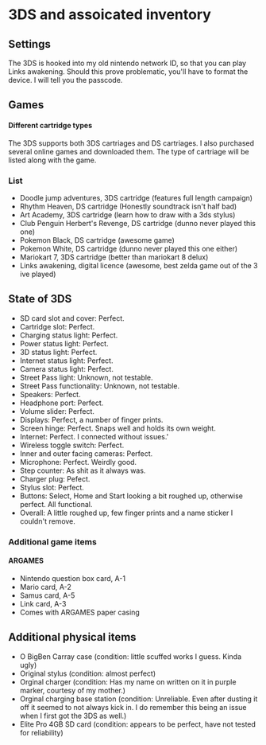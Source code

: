 # 3DS and assoicated inventory
## Settings
The 3DS is hooked into my old nintendo network ID, so that you can play Links awakening. Should this prove problematic, you'll have to format the device. I will tell you the passcode.
## Games
#### Different cartridge types
The 3DS supports both 3DS cartriages and DS cartriages. I also purchased several online games and downloaded them. The type of cartriage will be listed along with the game.
### List
- Doodle jump adventures, 3DS cartridge (features full length campaign)
- Rhythm Heaven, DS cartridge (Honestly soundtrack isn't half bad)
- Art Academy, 3DS cartridge (learn how to draw with a 3ds stylus)
- Club Penguin Herbert's Revenge, DS cartridge (dunno never played this one)
- Pokemon Black, DS cartridge (awesome game)
- Pokemon White, DS cartridge (dunno never played this one either)
- Mariokart 7, 3DS cartridge (better than mariokart 8 delux)
- Links awakening, digital licence (awesome, best zelda game out of the 3 ive played)
## State of 3DS
- SD card slot and cover: Perfect.
- Cartridge slot: Perfect.
- Charging status light: Perfect.
- Power status light: Perfect.
- 3D status light: Perfect.
- Internet status light: Perfect.
- Camera status light: Perfect.
- Street Pass light: Unknown, not testable.
- Street Pass functionality: Unknown, not testable.
- Speakers: Perfect.
- Headphone port: Perfect.
- Volume slider: Perfect.
- Displays: Perfect, a number of finger prints.
- Screen hinge: Perfect. Snaps well and holds its own weight.
- Internet: Perfect. I connected without issues.'
- Wireless toggle switch: Perfect. 
- Inner and outer facing cameras: Perfect.
- Microphone: Perfect. Weirdly good.
- Step counter: As shit as it always was.
- Charger plug: Pefect.
- Stylus slot: Perfect.
- Buttons: Select, Home and Start looking a bit roughed up, otherwise perfect. All functional.
- Overall: A little roughed up, few finger prints and a name sticker I couldn't remove.
### Additional game items
#### ARGAMES 
- Nintendo question box card, A-1
- Mario card, A-2
- Samus card, A-5
- Link card, A-3
- Comes with ARGAMES paper casing
## Additional physical items
- O BigBen Carray case (condition: little scuffed works I guess. Kinda ugly)
- Original stylus (condition: almost perfect)
- Orginal charger (condition: Has my name on written on it in purple marker, courtesy of my mother.)
- Orginal charging base station (condition: Unreliable. Even after dusting it off it seemed to not always kick in. I do remember this being an issue when I first got the 3DS as well.)
- Elite Pro 4GB SD card (condition: appears to be perfect, have not tested for reliability)
